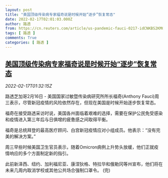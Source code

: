 ```yaml
---
layout: post
title: "美国顶级传染病专家福奇说是时候开始“逐步”恢复常态"
date: 2022-02-17T02:01:03.000Z
author: 路透
from: https://cn.reuters.com/article/us-pandemic-fauci-0217-idCNKBS2KM04V
tags: [ 路透 ]
comments: True
categories: [ 路透 ]
---
```

<!--1645063263000-->
[美国顶级传染病专家福奇说是时候开始“逐步”恢复常态](https://cn.reuters.com/article/us-pandemic-fauci-0217-idCNKBS2KM04V)
------

<div>
<div><i>2022-02-17T01:32:15Z</i></div><p>路透芝加哥2月16日 - 美国国家过敏暨传染病研究所所长福奇(Anthony Fauci)周三表示，尽管新冠疫情的风险依然存在，但现在美国是时候开始逐步恢复常态。</p><p>福奇在接受路透采访时说，美国各州面临着艰难的选择，需要在保护公民免受感染和疫情进入第三年后与日俱增的疲惫感之间取得平衡。</p><p>福奇是总统拜登的最高医疗顾问、白宫新冠疫情应对小组成员。他表示：“没有完美的解决方案。”</p><p>周三早些时候美国卫生官员表示，随着Omicron病例上升势头放缓，他们正就疫情响应的多个方面制定新的指引。</p><p>此前新泽西、纽约、加利福尼亚、康涅狄格、特拉华和俄勒冈等州宣布，他们将在未来几周内取消学校或其他公共场合强制口罩令。 (完)</p>
</div>
